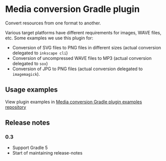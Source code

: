 # Media conversion Gradle plugin

Convert resources from one format to another. 

Various target platforms have different requirements for images, WAVE files, etc. Some examples we use this plugin for:

* Conversion of SVG files to PNG files in different sizes (actual conversion delegated to `inkscape cli`)
* Conversion of uncompressed WAVE files to MP3 (actual conversion delegated to `sox`)
* Conversion of JPG to PNG files (actual conversion delegated to `imagemagick`).

## Usage examples

View plugin examples in [Media conversion Gradle plugin examples repository](https://github.com/squins/media-conversion-gradle-plugin-examples)

## Release notes


### 0.3

* Support Gradle 5
* Start of maintaining release-notes
